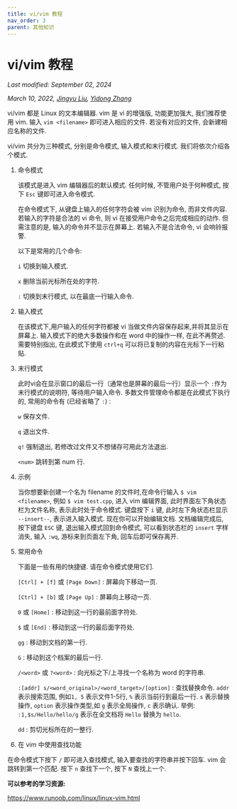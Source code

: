 ```yaml
---
title: vi/vim 教程
nav_order: 3
parent: 其他知识
---
```


# vi/vim 教程
*Last modified: September 02, 2024*

*March 10, 2022, [Jingyu Liu](mailto:381258337@qq.com), [Yidong Zhang](mailto:2308353627@qq.com)*

vi/vim 都是 Linux 的文本编辑器. vim 是 vi 的增强版, 功能更加强大, 我们推荐使用 vim. 输入 `vim <filename>` 即可进入相应的文件. 若没有对应的文件, 会新建相应名称的文件.

vi/vim 共分为三种模式, 分别是命令模式, 输入模式和末行模式. 我们将依次介绍各个模式.

1. 命令模式

    该模式是进入 vim 编辑器后的默认模式. 任何时候, 不管用户处于何种模式, 按下 `Esc` 键即可进入命令模式.

    在命令模式下, 从键盘上输入的任何字符会被 vim 识别为命令, 而非文件内容. 若输入的字符是合法的 vi 命令, 则 vi 在接受用户命令之后完成相应的动作. 但需注意的是, 输入的命令并不显示在屏幕上. 若输入不是合法命令, vi 会响铃报警.

    以下是常用的几个命令:

    `i` 切换到输入模式.

    `x` 删除当前光标所在处的字符.

    `:` 切换到末行模式, 以在最底一行输入命令.

1. 输入模式

    在该模式下,用户输入的任何字符都被 vi 当做文件内容保存起来,并将其显示在屏幕上. 输入模式下的绝大多数操作和在 word 中的操作一样, 在此不再赘述. 需要特别指出, 在此模式下使用 `ctrl+q` 可以将已复制的内容在光标下一行粘贴.

1. 末行模式

    此时vi会在显示窗口的最后一行（通常也是屏幕的最后一行）显示一个 `:`作为末行模式的说明符, 等待用户输入命令. 多数文件管理命令都是在此模式下执行的, 常用的命令有 (已经省略了 `:`) :

    `w` 保存文件.

    `q` 退出文件.

    `q!` 强制退出, 若修改过文件又不想储存可用此方法退出.

    `<num>` 跳转到第 num 行.

1. 示例

    当你想要新创建一个名为 filename 的文件时,在命令行输入 `$ vim <filename>`, 例如 `$ vim test.cpp`, 进入 vim 编辑界面, 此时界面左下角状态栏为文件名称, 表示此时处于命令模式. 键盘按下 `i` 键, 此时左下角状态栏显示 `--insert--`, 表示进入输入模式. 现在你可以开始编辑文档. 文档编辑完成后, 按下键盘 `ESC` 键, 退出输入模式回到命令模式, 可以看到状态栏的 `insert` 字样消失, 输入 `:wq`, 游标来到页面左下角, 回车后即可保存离开.

1. 常用命令

    下面是一些有用的快捷键. 请在命令模式使用它们.

    `[Ctrl] + [f]` 或 `[Page Down]` : 屏幕向下移动一页.

    `[Ctrl] + [b]` 或 `[Page Up]` : 屏幕向上移动一页.

    `0` 或 `[Home]` : 移动到这一行的最前面字符处.

    `$` 或 `[End]` : 移动到这一行的最后面字符处.

    `gg` : 移动到文档的第一行.

    `G` : 移动到这个档案的最后一行.

    `/<word>` 或 `?<word>` : 向光标之下/上寻找一个名称为 word 的字符串.

    `:[addr] s/<word_original>/<word_target>/[option]` :  查找替换命令. `addr` 表示搜索范围, 例如`1, 5` 表示文件1-5行, `%` 表示当前行到最后一行. `s` 表示替换操作, `option` 表示操作类型,如 `g` 表示全局操作, `c` 表示确认. 举例: `:1,$s/Hello/hello/g` 表示在全文档将 `Hello` 替换为 `hello`.

    `dd` : 剪切光标所在的一整行.

1. 在 vim 中使用查找功能

在命令模式下按下 `/` 即可进入查找模式, 输入要查找的字符串并按下回车. vim 会跳转到第一个匹配. 按下 `n` 查找下一个, 按下 `N` 查找上一个.

**可以参考的学习资源:**

<https://www.runoob.com/linux/linux-vim.html>
